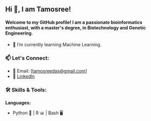 ## Hi 👋, I am Tamosree!
#### Welcome to my GitHub profile! I am a passionate bioinformatics enthusiast, with a master's degree, in Biotechnology and Genetic Engineering.
- 🌱 I’m currently learning Machine Learning.
### 📫 Let's Connect:
- 📧 Email: [tamosreedas@gmail.com]
- 💼 [LinkedIn](https://www.linkedin.com/in/tamosreesikder/#:~:text=www.linkedin.com/in/tamosreesikder)
### 🛠️ Skills & Tools:
**Languages:**
- Python 🐍 | R 📊 | Bash 🖥️
<!--
**tamosree7/tamosree7** is a ✨ _special_ ✨ repository because its `README.md` (this file) appears on your GitHub profile.

Here are some ideas to get you started:
-I am a passionate bioinformatics enthusiast, with a master's degree, in Biotechnology and Genetic Engineering.
- 🔭 I’m currently working on ...
- 🌱 I’m currently learning ...
- 👯 I’m looking to collaborate on ...
- 🤔 I’m looking for help with ...
- 💬 Ask me about ...
- 📫 How to reach me: ...
- 😄 Pronouns: ...
- ⚡ Fun fact: ...
## Let's Connect
-->
